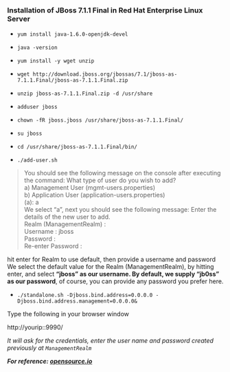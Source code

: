 ### Installation of **JBoss 7.1.1 Final** in **Red Hat Enterprise Linux Server**

* `yum install java-1.6.0-openjdk-devel`

* `java -version`

* `yum install -y wget unzip`

* `wget http://download.jboss.org/jbossas/7.1/jboss-as-7.1.1.Final/jboss-as-7.1.1.Final.zip`

* `unzip jboss-as-7.1.1.Final.zip -d /usr/share`

* `adduser jboss`

* `chown -fR jboss.jboss /usr/share/jboss-as-7.1.1.Final/`



* `su jboss`



* `cd /usr/share/jboss-as-7.1.1.Final/bin/`

* `./add-user.sh`



> You should see the following message on the console after executing the command:
 What type of user do you wish to add? <br />
 a) Management User (mgmt-users.properties)<br />
b) Application User (application-users.properties)<br />
(a): a<br />
We select “a”, next you should see the following message:
Enter the details of the new user to add.<br />
Realm (ManagementRealm) :<br />
Username : jboss<br />
Password :<br />
Re-enter Password :

 hit enter for Realm to use default, then provide a username and password
We select the default value for the Realm (ManagementRealm), by hitting enter, and select **“jboss” as our username. By default, we supply “jb0ss” as our password**, of course, you can provide any password you prefer here.

* `./standalone.sh -Djboss.bind.address=0.0.0.0 -Djboss.bind.address.management=0.0.0.0&`

Type the following in your browser window

http://yourip::9990/

_It will ask for the credentials, enter the user name and password created previously at `ManagementRealm`_


**_For reference: [opensource.io](https://opensource.io/2012/04/30/installing-jboss-7-1-1-final-on-centos-6-x/)_**
